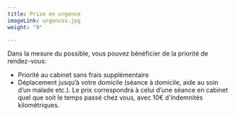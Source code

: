 ```yaml
---
title: Prise en urgence
imageLink: urgences.jpg
weight: "9"

---
```

Dans la mesure du possible, vous pouvez bénéficier de la priorité de rendez-vous:

* Priorité au cabinet sans frais supplémentaire 
* Déplacement jusqu’à votre domicile (séance à domicile, aide au soin d’un malade etc.). Le prix correspondra à celui d’une séance en cabinet quel que soit le temps passé chez vous, avec 10€ d'indemnités kilométriques.
